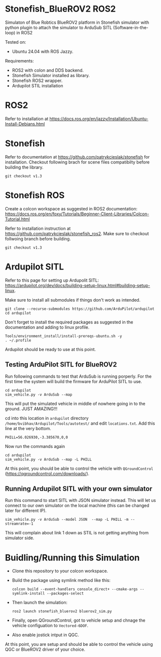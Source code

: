# Stonefish_BlueROV2 ROS2
Simulaton of Blue Robtics BlueROV2 platform in Stonefish simulator with python plugin to attach the simulator to ArduSub SITL (Software-in-the-loop) in ROS2

Tested on:
- Ubuntu 24.04 with ROS Jazzy.

Requirements:
- ROS2 with colon and DDS backend.
- Stonefish Simulator installed as library.
- Stonefish ROS2 wrapper.
- Ardupilot STIL installation

# ROS2
Refer to installation at https://docs.ros.org/en/jazzy/Installation/Ubuntu-Install-Debians.html

# Stonefish
Refer to documentation at https://github.com/patrykcieslak/stonefish for installation. Checkout following brach for scene files compatibilty before building the library. 

`git checkout v1.3`

# Stonefish ROS
Create a colcon workspace as suggested in ROS2 documentation: https://docs.ros.org/en/foxy/Tutorials/Beginner-Client-Libraries/Colcon-Tutorial.html

Refer to installation instruction at https://github.com/patrykcieslak/stonefish_ros2. Make sure to checkout follwoing branch before building. 

`git checkout v1.3`

# Ardupilot SITL
Refer to this page for setting up Ardupolit SITL: https://ardupilot.org/dev/docs/building-setup-linux.html#building-setup-linux.

Make sure to install all submodules if things don't work as intended. 

`git clone --recurse-submodules https://github.com/ArduPilot/ardupilot
cd ardupilot`

Don't forget to install the required packages as suggested in the documentation and adding to linux profile. 

```
Tools/environment_install/install-prereqs-ubuntu.sh -y
. ~/.profile
```

Ardupilot should be ready to use at this point. 

## Testing ArduPilot SITL for BlueROV2
Run following commands to test that ArduSub is running porperly. For the first time the system will build the firmware for ArduPilot SITL to use. 

```
cd ardupilot 
sim_vehicle.py -v ArduSub --map 
```

This will put the simulated vehicle in middle of nowhere going in to the ground. JUST AMAZING!!!

cd into this location in `ardupilot` directory `/home/bvibhav/Ardupilot/Tools/autotest/` and edit `locations.txt`. Add this line at the very bottom. 

`PHILL=56.026930,-3.385670,0,0`

Now run the commands again

```
cd ardupilot 
sim_vehicle.py -v ArduSub --map -L PHILL
```

At this point, you should be able to control the vehicle with `QGroundControl` (https://qgroundcontrol.com/downloads/).

## Running Ardupilot SITL with your own simulator
Run this command to start SITL with JSON simulator instead. This will let us connect to our own simulator on the local machine (this can be changed later for different IP).

```
sim_vehicle.py -v ArduSub --model JSON  --map -L PHILL -m --streamrate=-1
```

This will complain about link 1 down as STIL is not getting anything from simulator side. 

# Buidling/Running this Simulation
- Clone this repository to your colcon workspace.
- Build the package using symlink method like this: 

    `colcon build --event-handlers console_direct+ --cmake-args --symlink-install --packages-select`

- Then launch the simulation: 

    `ros2 launch stonefish_bluerov2 bluerov2_sim.py`

- Finally, open QGroundControl, got to vehicle setup and chnage the vehicle configuation to `Vectored-6DOF`.
- Also enable jostick intput in QGC. 

At this point, you are setup and should be able to control the vehicle using QGC or BlueROV2 driver of your choice. 
    